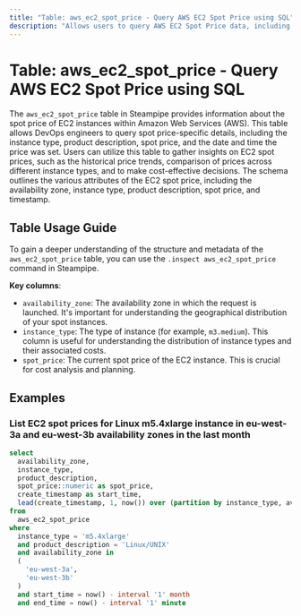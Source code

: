 ```yaml
---
title: "Table: aws_ec2_spot_price - Query AWS EC2 Spot Price using SQL"
description: "Allows users to query AWS EC2 Spot Price data, including information about the instance type, product description, spot price, and the date and time the price was set."
---
```


# Table: aws_ec2_spot_price - Query AWS EC2 Spot Price using SQL

The `aws_ec2_spot_price` table in Steampipe provides information about the spot price of EC2 instances within Amazon Web Services (AWS). This table allows DevOps engineers to query spot price-specific details, including the instance type, product description, spot price, and the date and time the price was set. Users can utilize this table to gather insights on EC2 spot prices, such as the historical price trends, comparison of prices across different instance types, and to make cost-effective decisions. The schema outlines the various attributes of the EC2 spot price, including the availability zone, instance type, product description, spot price, and timestamp.

## Table Usage Guide

To gain a deeper understanding of the structure and metadata of the `aws_ec2_spot_price` table, you can use the `.inspect aws_ec2_spot_price` command in Steampipe.

**Key columns**:

- `availability_zone`: The availability zone in which the request is launched. It's important for understanding the geographical distribution of your spot instances.
- `instance_type`: The type of instance (for example, `m3.medium`). This column is useful for understanding the distribution of instance types and their associated costs.
- `spot_price`: The current spot price of the EC2 instance. This is crucial for cost analysis and planning.

## Examples

### List EC2 spot prices for Linux m5.4xlarge instance in eu-west-3a and eu-west-3b availability zones in the last month

```sql
select
  availability_zone,
  instance_type,
  product_description,
  spot_price::numeric as spot_price,
  create_timestamp as start_time,
  lead(create_timestamp, 1, now()) over (partition by instance_type, availability_zone, product_description order by create_timestamp) as stop_time
from
  aws_ec2_spot_price
where
  instance_type = 'm5.4xlarge'
  and product_description = 'Linux/UNIX'
  and availability_zone in
  (
    'eu-west-3a',
    'eu-west-3b'
  )
  and start_time = now() - interval '1' month
  and end_time = now() - interval '1' minute
```
